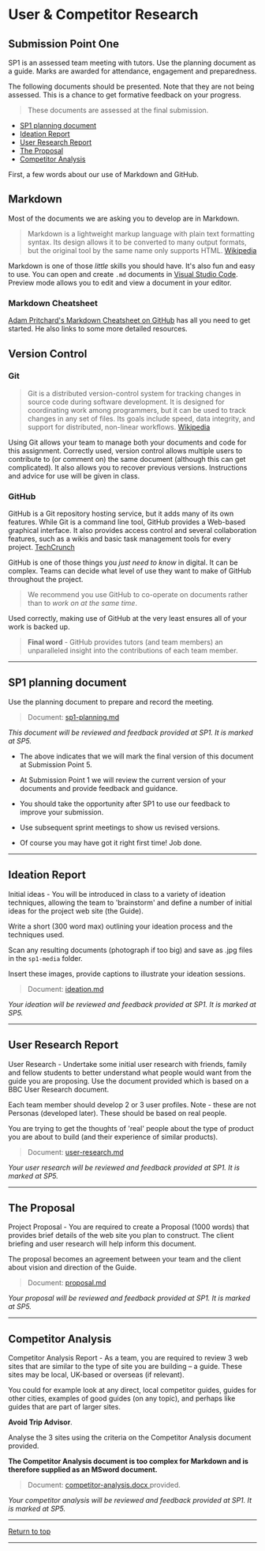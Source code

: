 # User &amp; Competitor Research

## Submission Point One
SP1 is an assessed team meeting with tutors. Use the planning document as a guide. Marks are awarded for attendance, engagement and preparedness.

The following documents should be presented. Note that they are not being assessed. This is a chance to get formative feedback on your progress.

>These documents are assessed at the final submission.

- [SP1 planning document](#sp1-planning-document)
- [Ideation Report](#Ideation-Report)
- [User Research Report](#User-Research-Report)
- [The Proposal](#The-Proposal)
- [Competitor Analysis](#Competitor-Analysis)

First, a few words about our use of Markdown and GitHub.

## Markdown

Most of the documents we are asking you to develop are in Markdown.

>Markdown is a lightweight markup language with plain text formatting syntax. Its design allows it to be converted to many output formats, but the original tool by the same name only supports HTML. [Wikipedia](https://en.wikipedia.org/wiki/Markdown)

Markdown is one of those *little* skills you should have. It's also fun and easy to use. You can open and create `.md` documents in [Visual Studio Code](https://code.visualstudio.com/docs/languages/markdown). Preview mode allows you to edit and view a document in your editor.

### Markdown Cheatsheet

[Adam Pritchard's Markdown Cheatsheet on GitHub](https://github.com/adam-p/markdown-here/wiki/Markdown-Cheatsheet) has all you need to get started. He also links to some more detailed resources.

## Version Control

### Git

>Git is a distributed version-control system for tracking changes in source code during software development. It is designed for coordinating work among programmers, but it can be used to track changes in any set of files. Its goals include speed, data integrity, and support for distributed, non-linear workflows. [Wikipedia](https://en.wikipedia.org/wiki/Git)

Using Git allows your team to manage both your documents and code for this assignment. Correctly used, version control allows multiple users to contribute to (or comment on) the same document (although this can get complicated). It also allows you to recover previous versions. Instructions and advice for use will be given in class.

### GitHub

GitHub is a Git repository hosting service, but it adds many of its own features. While Git is a command line tool, GitHub provides a Web-based graphical interface. It also provides access control and several collaboration features, such as a wikis and basic task management tools for every project. [TechCrunch](https://techcrunch.com/2012/07/14/what-exactly-is-github-anyway/)

GitHub is one of those things you *just need to know* in digital. It can be complex. Teams can decide what level of use they want to make of GitHub throughout the project.

>We recommend you use GitHub to co-operate on documents rather than to *work on at the same time*.

Used correctly, making use of GitHub at the very least ensures all of your work is backed up.

>**Final word** - GitHub provides tutors (and team members) an unparalleled insight into the contributions of each team member.

---

## SP1 planning document

Use the planning document to prepare and record the meeting.

>Document: [sp1-planning.md](sp1-planning.md)

*This document will be reviewed and feedback provided at SP1. It is marked at SP5.*

- The above indicates that we will mark the final version of this document at Submission Point 5. 
    
- At Submission Point 1 we will review the current version of your documents and provide feedback and guidance. 
    
- You should take the opportunity after SP1 to use our feedback to improve your submission.

- Use subsequent sprint meetings to show us revised versions.

- Of course you may have got it right first time! Job done.

---

## Ideation Report

    
Initial ideas - You will be introduced in class to a variety of ideation techniques, allowing the team to 'brainstorm' and define a number of initial ideas for the project web site (the Guide).
    
Write a short (300 word max) outlining your ideation process and the techniques used.

Scan any resulting documents (photograph if too big) and save as .jpg files in the `sp1-media` folder.

Insert these images, provide captions to illustrate your ideation sessions.

>Document: [ideation.md](ideation.md)

*Your ideation will be reviewed and feedback provided at SP1. It is marked at SP5.*

---

## User Research Report

User Research - Undertake some initial user research with friends, family and fellow students to better understand what people would want from the guide you are proposing. Use the document provided which is based on a BBC User Research document.

Each team member should develop 2 or 3 user profiles. Note - these are not Personas (developed later). These should be based on real people.

You are trying to get the thoughts of 'real' people about the type of product you are about to build (and their experience of similar products).
    
>Document: [user-research.md](user-research.md)

*Your user research will be reviewed and feedback provided at SP1. It is marked at SP5.*

---

## The Proposal
    
Project Proposal - You are required to create a Proposal (1000 words) that provides brief details of the web site you plan to construct. The client briefing and user research will help inform this document. 

The proposal becomes an agreement between your team and the client about vision and direction of the Guide.

>Document: [proposal.md](proposal.md)

*Your proposal will be reviewed and feedback provided at SP1. It is marked at SP5.*

---

## Competitor Analysis
    
Competitor Analysis Report - As a team, you are required to review 3 web sites that are similar to the type of site you are building – a guide. These sites may be local, UK-based or overseas (if relevant).
    
You could for example look at any direct, local competitor guides, guides for other cities, examples of good guides (on any topic), and perhaps like guides that are part of larger sites. 

**Avoid Trip Advisor**. 

Analyse the 3 sites using the criteria on the Competitor Analysis document provided.

**The Competitor Analysis document is too complex for Markdown and is therefore supplied as an MSword document.**

>Document: [competitor-analysis.docx ](competitor-analysis.docx) provided.
    
*Your competitor analysis will be reviewed and feedback provided at SP1. It is marked at SP5.*

---

[Return to top](#User-&amp;-Competitor-Research)

---